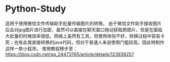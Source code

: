 # Python-Study
适用于使用微信文件传输助手批量传输图片的转换。
由于微信文件助手接收图片后会对jpg图片进行加密，虽然可以直接在聊天窗口拖动获取原图片，但是在面临大批量的时候效率很低，网络上虽然有工具，但使用体验不好，转换过程中容易卡死；也有此类直接转换的java代码，但对于普通人来说使用门槛较高，因此特制作这样一款小程序。
使用教程移步至：https://blog.csdn.net/qq_24473765/article/details/123938257
